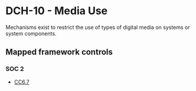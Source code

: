 # DCH-10 - Media Use
Mechanisms exist to restrict the use of types of digital media on systems or system components. 
## Mapped framework controls
### SOC 2
- [CC6.7](../soc2/cc67.md)